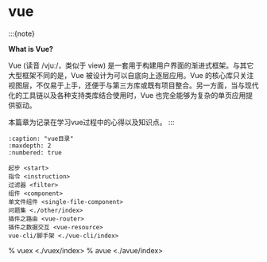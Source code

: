 # vue

:::{note}

**What is Vue?**

Vue (读音 /vjuː/，类似于 view) 是一套用于构建用户界面的渐进式框架。与其它大型框架不同的是，Vue 被设计为可以自底向上逐层应用。Vue 的核心库只关注视图层，不仅易于上手，还便于与第三方库或既有项目整合。另一方面，当与现代化的工具链以及各种支持类库结合使用时，Vue 也完全能够为复杂的单页应用提供驱动。

本篇章为记录在学习vue过程中的心得以及知识点。
:::

```{toctree}
:caption: "vue目录"
:maxdepth: 2
:numbered: true

起步 <start>
指令 <instruction>
过滤器 <filter>
组件 <component>
单文件组件 <single-file-component>
问题集 <./other/index>
插件之路由 <vue-router>
插件之数据交互 <vue-resource>
vue-cli/脚手架 <./vue-cli/index>
```

% vuex <./vuex/index>
% avue <./avue/index>

